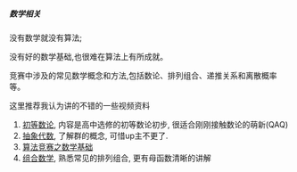 ##### 数学相关

没有数学就没有算法;

没有好的数学基础,也很难在算法上有所成就。

竞赛中涉及的常见数学概念和方法,包括数论、排列组合、递推关系和离散概率等。

这里推荐我认为讲的不错的一些视频资料

1. [初等数论](https://www.bilibili.com/video/av23752897/), 内容是高中选修的初等数论初步, 很适合刚刚接触数论的萌新(QAQ)
2. [抽象代数](https://www.bilibili.com/video/av22685954), 了解群的概念, 可惜up主不更了.
3. [算法竞赛之数学基础](https://www.bilibili.com/video/av71378144?p=1)
4. [组合数学](https://www.bilibili.com/video/av22736338?p=23), 熟悉常见的排列组合, 更有母函数清晰的讲解